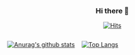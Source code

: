 <div align=center>
 
### Hi there 👋

<!--
**gunhoflash/gunhoflash** is a ✨ _special_ ✨ repository because its `README.md` (this file) appears on your GitHub profile.

Here are some ideas to get you started:

- 🔭 I’m currently working on ...
- 🌱 I’m currently learning ...
- 👯 I’m looking to collaborate on ...
- 🤔 I’m looking for help with ...
- 💬 Ask me about ...
- 📫 How to reach me: ...
- 😄 Pronouns: ...
- ⚡ Fun fact: ...
-->
  
[![Hits](https://hits.seeyoufarm.com/api/count/incr/badge.svg?url=https%3A%2F%2Fgithub.com%2Fgunhoflash&count_bg=%2379C83D&title_bg=%23555555&icon=&icon_color=%23E7E7E7&title=hits&edge_flat=false)](https://hits.seeyoufarm.com)

<div class="flex-column flex-md-row" style="display:flex;">
 <div style="margin: 0 .5rem;">
  
  [![Anurag's github stats](https://github-readme-stats.vercel.app/api?username=gunhoflash)](https://github.com/anuraghazra/github-readme-stats)
  
 </div>
 <div style="margin: 0 .5rem;">
 
  [![Top Langs](https://github-readme-stats.vercel.app/api/top-langs/?username=gunhoflash&hide=Jupyter%20Notebook&langs_count=9&layout=compact)](https://github.com/anuraghazra/github-readme-stats)
  
 </div>
</div>

